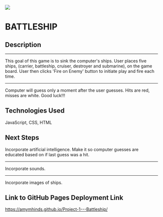 ![](https://i.imgur.com/r0M2erh.jpg)

# BATTLESHIP
## Description
--- 
This goal of this game is to sink the computer's ships. User places five ships, (carrier, battleship, cruiser, destroyer 
and submarine), on the game board. User then clicks 'Fire on Enemy' button to initiate play and fire each time.

---
Computer will guess only a moment after the user guesses. 
Hits are red, misses are white.
Good luck!!!

## Technologies Used

JavaScript, CSS, HTML

## Next Steps

Incorporate artificial intelligence. Make it so computer guesses are educated based on if last guess was a hit.

---
Incorporate sounds.

--- 
Incorporate images of ships.

## Link to GitHub Pages Deployment Link
https://amymhinds.github.io/Project-1---Battleship/



